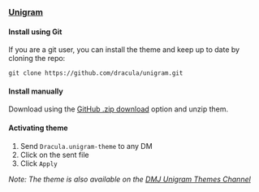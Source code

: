 ### [Unigram](https://github.com/UnigramDev/Unigram)

#### Install using Git

If you are a git user, you can install the theme and keep up to date by cloning the repo:

    git clone https://github.com/dracula/unigram.git

#### Install manually

Download using the [GitHub .zip download](https://github.com/dracula/unigram/archive/master.zip) option and unzip them.

#### Activating theme

1. Send `Dracula.unigram-theme` to any DM
2. Click on the sent file
3. Click `Apply`

_Note: The theme is also available on the [DMJ Unigram Themes Channel](https://t.me/DMJ_UnigramThemes/51)_
